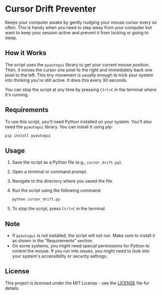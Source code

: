 # Cursor Drift Preventer

Keeps your computer awake by gently nudging your mouse cursor every so often. This is handy when you need to step away from your computer but want to keep your session active and prevent it from locking or going to sleep.

## How it Works

The script uses the `pyautogui` library to get your current mouse position. Then, it moves the cursor one pixel to the right and immediately back one pixel to the left. This tiny movement is usually enough to trick your system into thinking you're still active. It does this every 30 seconds.

You can stop the script at any time by pressing `Ctrl+C` in the terminal where it's running.

## Requirements

To use this script, you'll need Python installed on your system. You'll also need the `pyautogui` library. You can install it using pip:

```bash
pip install pyautogui
```

## Usage

1.  Save the script as a Python file (e.g., `cursor_drift.py`).
2.  Open a terminal or command prompt.
3.  Navigate to the directory where you saved the file.
4.  Run the script using the following command:

    ```bash
    python cursor_drift.py
    ```

5.  To stop the script, press `Ctrl+C` in the terminal.

## Note

- If `pyautogui` is not installed, the script will not run. Make sure to install it as shown in the "Requirements" section.
- On some systems, you might need special permissions for Python to control the mouse. If you run into issues, you might need to look into your system's accessibility or security settings.

## License

This project is licensed under the MIT License - see the [LICENSE](LICENSE) file for details.
